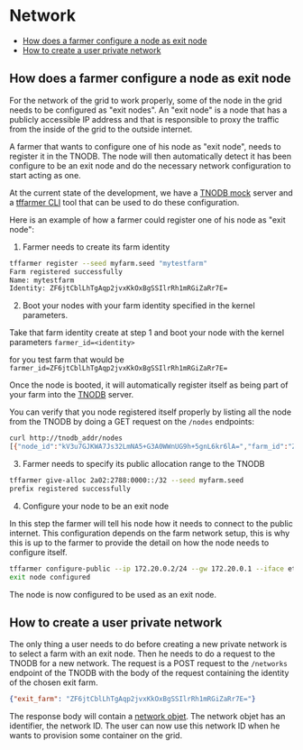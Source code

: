 # Network

- [How does a farmer configure a node as exit node](How-does-a-farmer-configure-a-node-as-exit-node)
- [How to create a user private network](#How-to-create-a-user-private-network)

## How does a farmer configure a node as exit node

For the network of the grid to work properly, some of the node in the grid needs to be configured as "exit nodes".  An "exit node" is a node that has a publicly accessible IP address and that is responsible to proxy the traffic from the inside of the grid to the outside internet.

A farmer that wants to configure one of his node as "exit node", needs to register it in the TNODB. The node will then automatically detect it has been configure to be an exit node and do the necessary network configuration to start acting as one.

At the current state of the development, we have a [TNODB mock](../../tools/tnodb_mock) server and a [tffarmer CLI](../../tools/tffarm) tool that can be used to do these configuration.

Here is an example of how a farmer could register one of his node as "exit node":

1. Farmer needs to create its farm identity

```bash
tffarmer register --seed myfarm.seed "mytestfarm"
Farm registered successfully
Name: mytestfarm
Identity: ZF6jtCblLhTgAqp2jvxKkOxBgSSIlrRh1mRGiZaRr7E=
```

2. Boot your nodes with your farm identity specified in the kernel parameters.

Take that farm identity create at step 1 and boot your node with the kernel parameters `farmer_id=<identity>`

for you test farm that would be `farmer_id=ZF6jtCblLhTgAqp2jvxKkOxBgSSIlrRh1mRGiZaRr7E=`

Once the node is booted, it will automatically register itself as being part of your farm into the [TNODB](../../tools/tnodb_mock) server.

You can verify that you node registered itself properly by listing all the node from the TNODB by doing a GET request on the `/nodes` endpoints:

```bash
curl http://tnodb_addr/nodes
[{"node_id":"kV3u7GJKWA7Js32LmNA5+G3A0WWnUG9h+5gnL6kr6lA=","farm_id":"ZF6jtCblLhTgAqp2jvxKkOxBgSSIlrRh1mRGiZaRr7E=","Ifaces":[]}]
```

3. Farmer needs to specify its public allocation range to the TNODB

```bash
tffarmer give-alloc 2a02:2788:0000::/32 --seed myfarm.seed
prefix registered successfully
```

4. Configure your node to be an exit node

In this step the farmer will tell his node how it needs to connect to the public internet. This configuration depends on the farm network setup, this is why this is up to the farmer to provide the detail on how the node needs to configure itself.

```bash
tffarmer configure-public --ip 172.20.0.2/24 --gw 172.20.0.1 --iface eth1 --node kV3u7GJKWA7Js32LmNA5+G3A0WWnUG9h+5gnL6kr6lA=
exit node configured
```

The node is now configured to be used as an exit node.


## How to create a user private network

The only thing a user needs to do before creating a new private network is to select a farm with an exit node. Then he needs to do a request to the TNODB for a new network. The request is a POST request to the `/networks` endpoint of the TNODB with the body of the request containing the identity of the chosen exit farm.

```json
{"exit_farm": "ZF6jtCblLhTgAqp2jvxKkOxBgSSIlrRh1mRGiZaRr7E="}
```

The response body will contain a [network objet](https://github.com/threefoldtech/zosv2/blob/09de5a396bf60b794d2930ced1079a38bd5a9724/modules/network.go#L63). The network objet has an identifier, the network ID. The user can now use this network ID when he wants to provision some container on the grid.